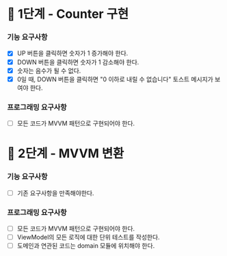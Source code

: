 # 🚀 1단계 - Counter 구현
### 기능 요구사항
- [x] UP 버튼을 클릭하면 숫자가 1 증가해야 한다.
- [x] DOWN 버튼을 클릭하면 숫자가 1 감소해야 한다.
- [x] 숫자는 음수가 될 수 없다.
- [x] 0일 때, DOWN 버튼을 클릭하면 "0 이하로 내릴 수 없습니다" 토스트 메시지가 보여야 한다.

### 프로그래밍 요구사항
- [ ] 모든 코드가 MVVM 패턴으로 구현되어야 한다.

# 🚀 2단계 - MVVM 변환
### 기능 요구사항
- [ ] 기존 요구사항을 만족해야한다.

### 프로그래밍 요구사항
- [ ] 모든 코드가 MVVM 패턴으로 구현되어야 한다.
- [ ] ViewModel의 모든 로직에 대한 단위 테스트를 작성한다.
- [ ] 도메인과 연관된 코드는 domain 모듈에 위치해야 한다.